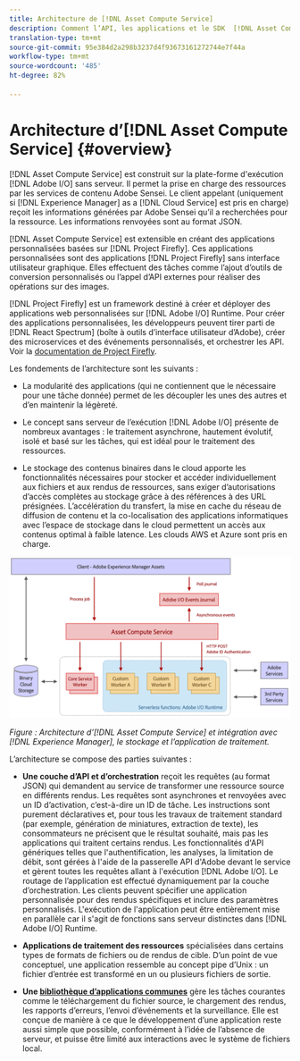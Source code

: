 ```yaml
---
title: Architecture de [!DNL Asset Compute Service]
description: Comment l’API, les applications et le SDK  [!DNL Asset Compute Service]  fonctionnent ensemble pour fournir un service de traitement des ressources natif dans le cloud.
translation-type: tm+mt
source-git-commit: 95e384d2a298b3237d4f93673161272744e7f44a
workflow-type: tm+mt
source-wordcount: '485'
ht-degree: 82%

---
```



# Architecture d’[!DNL Asset Compute Service] {#overview}

[!DNL Asset Compute Service] est construit sur la plate-forme d&#39;exécution [!DNL Adobe I/O] sans serveur. Il permet la prise en charge des ressources par les services de contenu Adobe Sensei. Le client appelant (uniquement si [!DNL Experience Manager] as a [!DNL Cloud Service] est pris en charge) reçoit les informations générées par Adobe Sensei qu’il a recherchées pour la ressource. Les informations renvoyées sont au format JSON.

[!DNL Asset Compute Service] est extensible en créant des applications personnalisées basées sur [!DNL Project Firefly]. Ces applications personnalisées sont des applications [!DNL Project Firefly] sans interface utilisateur graphique. Elles effectuent des tâches comme l’ajout d’outils de conversion personnalisés ou l’appel d’API externes pour réaliser des opérations sur des images.

[!DNL Project Firefly] est un framework destiné à créer et déployer des applications web personnalisées sur [!DNL Adobe I/O] Runtime. Pour créer des applications personnalisées, les développeurs peuvent tirer parti de [!DNL React Spectrum] (boîte à outils d’interface utilisateur d’Adobe), créer des microservices et des événements personnalisés, et orchestrer les API. Voir la [documentation de Project Firefly](https://www.adobe.io/apis/experienceplatform/project-firefly/docs.html).

Les fondements de l’architecture sont les suivants :

* La modularité des applications (qui ne contiennent que le nécessaire pour une tâche donnée) permet de les découpler les unes des autres et d’en maintenir la légèreté.

* Le concept sans serveur de l’exécution [!DNL Adobe I/O] présente de nombreux avantages : le traitement asynchrone, hautement évolutif, isolé et basé sur les tâches, qui est idéal pour le traitement des ressources.

* Le stockage des contenus binaires dans le cloud apporte les fonctionnalités nécessaires pour stocker et accéder individuellement aux fichiers et aux rendus de ressources, sans exiger d’autorisations d’accès complètes au stockage grâce à des références à des URL présignées. L’accélération du transfert, la mise en cache du réseau de diffusion de contenu et la co-localisation des applications informatiques avec l’espace de stockage dans le cloud permettent un accès aux contenus optimal à faible latence. Les clouds AWS et Azure sont pris en charge.

![Architecture d’Asset Compute Service](assets/architecture-diagram.png)

*Figure : Architecture d’[!DNL Asset Compute Service] et intégration avec [!DNL Experience Manager], le stockage et l’application de traitement.*

L’architecture se compose des parties suivantes :

* **Une couche d’API et d’orchestration** reçoit les requêtes (au format JSON) qui demandent au service de transformer une ressource source en différents rendus. Les requêtes sont asynchrones et renvoyées avec un ID d’activation, c’est-à-dire un ID de tâche. Les instructions sont purement déclaratives et, pour tous les travaux de traitement standard (par exemple, génération de miniatures, extraction de texte), les consommateurs ne précisent que le résultat souhaité, mais pas les applications qui traitent certains rendus. Les fonctionnalités d&#39;API génériques telles que l&#39;authentification, les analyses, la limitation de débit, sont gérées à l&#39;aide de la passerelle API d&#39;Adobe devant le service et gèrent toutes les requêtes allant à l&#39;exécution [!DNL Adobe I/O]. Le routage de l’application est effectué dynamiquement par la couche d’orchestration. Les clients peuvent spécifier une application personnalisée pour des rendus spécifiques et inclure des paramètres personnalisés. L&#39;exécution de l&#39;application peut être entièrement mise en parallèle car il s&#39;agit de fonctions sans serveur distinctes dans [!DNL Adobe I/O] Runtime.

* **Applications de traitement des ressources** spécialisées dans certains types de formats de fichiers ou de rendus de cible. D’un point de vue conceptuel, une application ressemble au concept pipe d’Unix : un fichier d’entrée est transformé en un ou plusieurs fichiers de sortie.

* **Une [bibliothèque d’applications communes](https://github.com/adobe/asset-compute-sdk)** gère les tâches courantes comme le téléchargement du fichier source, le chargement des rendus, les rapports d’erreurs, l’envoi d’événements et la surveillance. Elle est conçue de manière à ce que le développement d’une application reste aussi simple que possible, conformément à l’idée de l’absence de serveur, et puisse être limité aux interactions avec le système de fichiers local.

<!-- TBD:

* About the YAML file?
* See [https://github.com/AdobeDocs/project-firefly/blob/master/getting_started/first_app.md#5-anatomy-of-a-project-firefly-application](https://github.com/AdobeDocs/project-firefly/blob/master/getting_started/first_app.md#5-anatomy-of-a-project-firefly-application).

* minimize description to custom applications
* remove all internal stuff (e.g. Photoshop application, API Gateway) from text and diagram
* update diagram to focus on 3rd party custom applications ONLY
* Explain important transactions/handshakes?
* Flow of assets/control? See the illustration on the Nui diagrams wiki.
* Illustrations. See the SVG shared by Alex.
* Exceptions? Limitations? Call-outs? Gotchas?
* Do we want to add what basic processing is not available currently, that is expected by existing AEM customers?
-->
